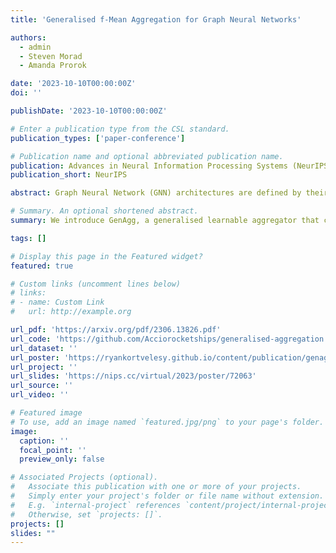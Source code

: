 ```yaml
---
title: 'Generalised f-Mean Aggregation for Graph Neural Networks'

authors:
  - admin
  - Steven Morad
  - Amanda Prorok

date: '2023-10-10T00:00:00Z'
doi: ''

publishDate: '2023-10-10T00:00:00Z'

# Enter a publication type from the CSL standard.
publication_types: ['paper-conference']

# Publication name and optional abbreviated publication name.
publication: Advances in Neural Information Processing Systems (NeurIPS)
publication_short: NeurIPS

abstract: Graph Neural Network (GNN) architectures are defined by their implementations of update and aggregation modules. While many works focus on new ways to parametrise the update modules, the aggregation modules receive comparatively little attention. Because it is difficult to parametrise aggregation functions, currently most methods select a ``standard aggregator'' such as $\mathrm{mean}$, $\mathrm{sum}$, or $\mathrm{max}$. While this selection is often made without any reasoning, it has been shown that the choice in aggregator has a significant impact on performance, and the best choice in aggregator is problem-dependent. Since aggregation is a lossy operation, it is crucial to select the most appropriate aggregator in order to minimise information loss. In this paper, we present GenAgg, a generalised aggregation operator, which parametrises a function space that includes all standard aggregators. In our experiments, we show that GenAgg is able to represent the standard aggregators with much higher accuracy than baseline methods. We also show that using GenAgg as a drop-in replacement for an existing aggregator in a GNN often leads to a significant boost in performance across various tasks.

# Summary. An optional shortened abstract.
summary: We introduce GenAgg, a generalised learnable aggregator that can boost the representational complexity of Graph Neural Networks.

tags: []

# Display this page in the Featured widget?
featured: true

# Custom links (uncomment lines below)
# links:
# - name: Custom Link
#   url: http://example.org

url_pdf: 'https://arxiv.org/pdf/2306.13826.pdf'
url_code: 'https://github.com/Acciorocketships/generalised-aggregation'
url_dataset: ''
url_poster: 'https://ryankortvelesy.github.io/content/publication/genagg/genagg_poster.pdf'
url_project: ''
url_slides: 'https://nips.cc/virtual/2023/poster/72063'
url_source: ''
url_video: ''

# Featured image
# To use, add an image named `featured.jpg/png` to your page's folder.
image:
  caption: ''
  focal_point: ''
  preview_only: false

# Associated Projects (optional).
#   Associate this publication with one or more of your projects.
#   Simply enter your project's folder or file name without extension.
#   E.g. `internal-project` references `content/project/internal-project/index.md`.
#   Otherwise, set `projects: []`.
projects: []
slides: ""
---
```



